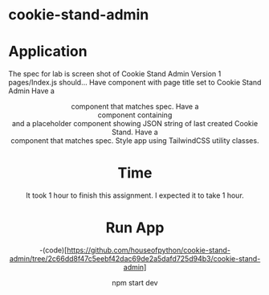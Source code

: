 # cookie-stand-admin

# Application 

The spec for lab is screen shot of Cookie Stand Admin Version 1
pages/Index.js should…
Have <Head> component with page title set to Cookie Stand Admin
Have a <header> component that matches spec.
Have a <main> component containing <form> and a placeholder component showing JSON string of last created Cookie Stand.
Have a <footer> component that matches spec.
Style app using TailwindCSS utility classes.
  
 
# Time
  
 It took 1 hour to finish this assignment. I expected it to take 1 hour. 
  
 # Run App
  
  -(code)[https://github.com/houseofpython/cookie-stand-admin/tree/2c66dd8f47c5eebf42dac69de2a5dafd725d94b3/cookie-stand-admin]
  
  npm start dev
